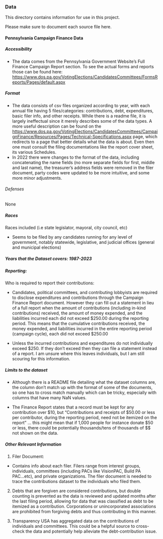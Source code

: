 ### Data

This directory contains information for use in this project. 

Please make sure to document each source file here.

#### Pennsylvania Campaign Finance Data
##### Accessibility
- The data comes from the Pennsylvania Government Website’s Full Finance Campaign Report section. To see the actual forms and reports those can be found here: https://www.dos.pa.gov/VotingElections/CandidatesCommittees/FormsReports/Pages/default.aspx

##### Format
- The data consists of csv files organized according to year, with each annual file having 5 files/categories: contributions, debt, expenditures, basic filer info, and other receipts. While there is a readme file, it is largely ineffectual since it merely describes some of the data types. A more useful description can be found on the https://www.dos.pa.gov/VotingElections/CandidatesCommittees/CampaignFinance/Resources/Pages/Technical-Specifications.aspx page, which redirects to a page that better details what the data is about. Even then one must consult the filing documentations like the report cover sheet, its various Schedules.
- In 2022 there were changes to the format of the data, including concatenating the name fields (no more separate fields for first, middle and last name), the treasurer’s address fields were removed in the filer document, party codes were updated to be more intuitive, and some more minor adjustments. 

###### Defenses
None


##### Races
Races included (i.e state legislator, mayoral, city council, etc)
- Seems to be filed by any candidates running for any level of government, notably statewide, legislative, and judicial offices (general and municipal elections)

##### Years that the Dataset covers: 1987-2023

##### Reporting:
Who is required to report their contributions:
- Candidates, political committees, and contributing lobbyists are required to disclose expenditures and contributions through the Campaign Finance Report document. However they can fill out a statement in lieu of a full report when the amount of contributions (including in-kind contributions) received, the amount of money expended, and the liabilities incurred each did not exceed $250.00 during the reporting period. This means that the cumulative contributions received, the money expended, and liabilities incurred in the entire reporting period (campaign cycle), each did not exceed $250.00  

- Unless the incurred contributions and expenditures do not individually exceed $250. If they don’t exceed then they can file a statement instead of a report. I am unsure where this leaves individuals, but I am still scouring for this information. 


##### Limits to the dataset
- Although there is a README file detailing what the dataset columns are, the column don’t match up with the format of some of the documents, so one has to cross match manually which can be tricky, especially with columns that have many NaN values. 

- The Finance Report states that a record must be kept for any contribution over $10, but  “Contributions and receipts of $50.00 or less per contributor, during the reporting period, need not be itemized on the report” … this might mean that if 1,000 people for instance donate $50 or less, there could be potentially thousands/tens of thousands of $$ not shown on the data.

##### Other Relevant Information
1. Filer Document:
- Contains info about each filer. Filers range from interest groups, individuals, committees (including PACs like VisionPAC, Build PA PAC...etc), and private organizations. The filer document is needed to trace the contributions dataset to the individuals who filed them.

2. Debts that are forgiven are considered contributions, but double counting is prevented as the data is reviewed and updated months after the last filing period, allowing for data that was classified as debt to be itemized as a contribution. Corporations or unincorporated associations are prohibited from forgiving debts and thus contributing in this manner.

3. Transparency USA has aggregated data on the contributions of individuals and committees. This could be a helpful source to cross-check the data and potentially help alleviate the debt-contribution issue.
